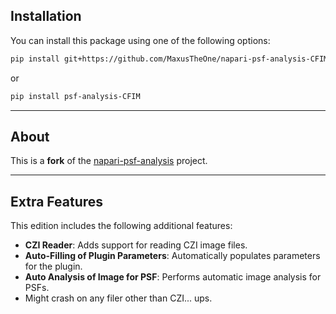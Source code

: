 ## Installation

You can install this package using one of the following options:

```bash
pip install git+https://github.com/MaxusTheOne/napari-psf-analysis-CFIM-edition
```

or

```bash
pip install psf-analysis-CFIM
```

---

## About

This is a **fork** of the [napari-psf-analysis](https://github.com/fmi-faim/napari-psf-analysis) project.

---

## Extra Features

This edition includes the following additional features:

- **CZI Reader**: Adds support for reading CZI image files.
- **Auto-Filling of Plugin Parameters**: Automatically populates parameters for the plugin.
- **Auto Analysis of Image for PSF**: Performs automatic image analysis for PSFs.
- Might crash on any filer other than CZI... ups.
